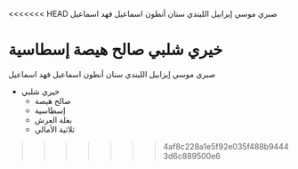 <<<<<<< HEAD
صبري موسي
إيزابيل الليندي
سنان أنطون
اسماعيل فهد اسماعيل


خيري شلبي
صالح هيصة
إسطاسية
=======
صبري موسي
إيزابيل الليندي
سنان أنطون
اسماعيل فهد اسماعيل


* خيري شلبي
    - صالح هيصة
    - إسطاسية
    - بغلة العرش
    - ثلاثية الأمالي
>>>>>>> 4af8c228a1e5f92e035f488b94443d6c889500e6
